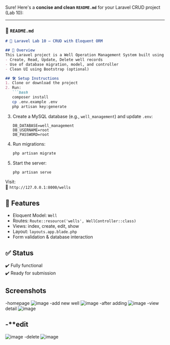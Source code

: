 Sure! Here's a **concise and clean `README.md`** for your Laravel CRUD project (Lab 10):

---

### 📄 `README.md`
```md
# 🚀 Laravel Lab 10 – CRUD with Eloquent ORM

## 📌 Overview
This Laravel project is a Well Operation Management System built using **Eloquent ORM** and **Blade templates**, supporting full **CRUD operations**:
- Create, Read, Update, Delete well records
- Use of database migration, model, and controller
- Clean UI using Bootstrap (optional)

## 🛠️ Setup Instructions
1. Clone or download the project  
2. Run:
   ```bash
   composer install
   cp .env.example .env
   php artisan key:generate
   ```
3. Create a MySQL database (e.g., `well_management`) and update `.env`:
   ```
   DB_DATABASE=well_management
   DB_USERNAME=root
   DB_PASSWORD=root
   ```
4. Run migrations:
   ```bash
   php artisan migrate
   ```
5. Start the server:
   ```bash
   php artisan serve
   ```

Visit:  
📍 `http://127.0.0.1:8000/wells`

## 🧩 Features
- Eloquent Model: `Well`
- Routes: `Route::resource('wells', WellController::class)`
- Views: index, create, edit, show
- Layout: `layouts.app.blade.php`
- Form validation & database interaction

## ✅ Status
✔️ Fully functional  
✔️ Ready for submission

## Screenshots
-homepage
![image](https://github.com/user-attachments/assets/45d48881-de33-42a0-bea7-24af74d8065b)
-add new well
![image](https://github.com/user-attachments/assets/5642cb65-c474-48f1-9387-e36a6edf4e33)
-after adding
![image](https://github.com/user-attachments/assets/de21c463-ecd9-4f9d-b617-9b7b8098810c)
-view detail
![image](https://github.com/user-attachments/assets/fc6fbbb7-9341-4b2d-b2f5-16f3101d14c5)
## -**edit
![image](https://github.com/user-attachments/assets/3db619f5-278f-4f2d-b42b-a6b1e8722c9e)
-delete
![image](https://github.com/user-attachments/assets/d8380895-5288-4943-86cc-d67d86f44dd1)





